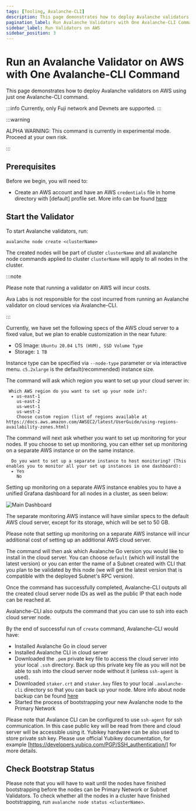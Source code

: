 ```yaml
---
tags: [Tooling, Avalanche-CLI]
description: This page demonstrates how to deploy Avalanche validators using just one Avalanche-CLI command.
pagination_label: Run Avalanche Validators with One Avalanche-CLI Command
sidebar_label: Run Validators on AWS
sidebar_position: 3
---
```


# Run an Avalanche Validator on AWS with One Avalanche-CLI Command

This page demonstrates how to deploy Avalanche validators on AWS using just one Avalanche-CLI
command.

:::info
Currently, only Fuji network and Devnets are supported.
:::

:::warning

ALPHA WARNING: This command is currently in experimental mode. Proceed at your own risk.

:::

## Prerequisites

Before we begin, you will need to:

- Create an AWS account and have an AWS `credentials` file in home directory with [default] profile
  set. More info can be found [here](https://docs.aws.amazon.com/sdkref/latest/guide/file-format.html#file-format-creds)


## Start the Validator

To start Avalanche validators, run:

```shell
avalanche node create <clusterName>
```

The created nodes will be part of cluster `clusterName` and all avalanche node commands applied to
cluster `clusterName` will apply to all nodes in the cluster.

:::note

Please note that running a validator on AWS will incur costs.

Ava Labs is not responsible for the cost incurred from running an Avalanche validator on cloud
services via Avalanche-CLI.

:::

Currently, we have set the following specs of the AWS cloud server to a fixed value, but we plan to
enable customization in the near future:

- OS Image: `Ubuntu 20.04 LTS (HVM), SSD Volume Type`
- Storage: `1 TB`

Instance type can be specified via `--node-type` parameter or via interactive menu. `c5.2xlarge` is the default(recommended) instance size.

The command will ask which region you want to set up your cloud server in:

```text
 Which AWS region do you want to set up your node in?: 
  ▸ us-east-1
    us-east-2
    us-west-1
    us-west-2
    Choose custom region (list of regions available at https://docs.aws.amazon.com/AWSEC2/latest/UserGuide/using-regions-availability-zones.html)
```

The command will next ask whether you want to set up monitoring for your nodes. If you choose to
set up monitoring, you can either set up monitoring on a separate AWS instance or on the same 
instance.

```text
  Do you want to set up a separate instance to host monitoring? (This enables you to monitor all your set up instances in one dashboard): 
  ▸ Yes
    No
```

Setting up monitoring on a separate AWS instance enables you to have a unified Grafana dashboard
for all nodes in a cluster, as seen below:

![Main Dashboard](/img/monitoring-dashboard.png)

The separate monitoring AWS instance will have similar specs to the default AWS cloud server, 
except for its storage, which will be set to 50 GB. 

Please note that setting up monitoring on a separate AWS instance will incur additional cost of 
setting up an additional AWS cloud server.

The command will then ask which Avalanche Go version you would like to install in the cloud server.
You can choose `default` (which will install the latest version) or you can enter the name of a
Subnet created with CLI that you plan to be validated by this node (we will get the latest version
that is compatible with the deployed Subnet's RPC version).

Once the command has successfully completed, Avalanche-CLI outputs all the created cloud server
node IDs as well as the public IP that each node can be reached at.

Avalanche-CLI also outputs the command that you can use to ssh into each cloud server node.

By the end of successful run of `create` command, Avalanche-CLI would have:

- Installed Avalanche Go in cloud server
- Installed Avalanche CLI in cloud server
- Downloaded the `.pem` private key file to access the cloud server into your local `.ssh` directory.
  Back up this private key file as you will not be able to ssh into the cloud server node without it (unless `ssh-agent` is used).
- Downloaded `staker.crt` and `staker.key` files to your local `.avalanche-cli` directory so that
  you can back up your node. More info about node backup can be found [here](/nodes/maintain/node-backup-and-restore.md)
- Started the process of bootstrapping your new Avalanche node to the Primary Network

Please note that Avalance CLI can be configured to use `ssh-agent` for ssh communication. In this case public key will 
be read from there and cloud server will be accessible using it. Yubikey hardware can be also used to store private ssh 
key. Please use official Yubikey documentation, for example [https://developers.yubico.com/PGP/SSH_authentication/] for more details.

## Check Bootstrap Status

Please note that you will have to wait until the nodes have finished bootstrapping before the
nodes can be Primary Network or Subnet Validators. To check whether all the nodes in a cluster
have finished bootstrapping, run `avalanche node status <clusterName>`.
